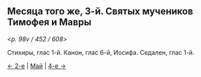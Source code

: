 
## Месяца того же, 3-й. Святых мучеников Тимофея и Мавры

<*p. 98v / 452 / 608*>

Стихиры, глас 1-й. Канон, глас 6-й, Иосифа. Седален, глас 1-й. 

[← 2-е](05_02_EUR.ru.md) | [Май](README.md#3-й) | [4-е →](05_04_EUR.ru.md) 
